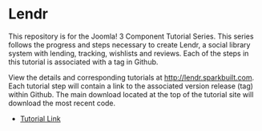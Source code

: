 Lendr
=====

This repository is for the Joomla! 3 Component Tutorial Series. This series follows the progress and steps necessary to create Lendr, a social library system with lending, tracking, wishlists and reviews. Each of the steps in this tutorial is associated with a tag in Github. 

View the details and corresponding tutorials at http://lendr.sparkbuilt.com. Each tutorial step will contain a link to the associated version release (tag) within Github. The main download located at the top of the tutorial site will download the most recent code.

  * [Tutorial Link](http://lendr.websparkinc.com/)
